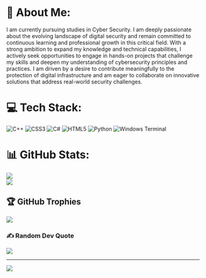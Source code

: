 # 💫 About Me:
I am currently pursuing studies in Cyber Security. I am deeply passionate about the evolving landscape of digital security and remain committed to continuous learning and professional growth in this critical field. With a strong ambition to expand my knowledge and technical capabilities, I actively seek opportunities to engage in hands-on projects that challenge my skills and deepen my understanding of cybersecurity principles and practices. I am driven by a desire to contribute meaningfully to the protection of digital infrastructure and am eager to collaborate on innovative solutions that address real-world security challenges.


# 💻 Tech Stack:
![C++](https://img.shields.io/badge/c++-%2300599C.svg?style=for-the-badge&logo=c%2B%2B&logoColor=white) ![CSS3](https://img.shields.io/badge/css3-%231572B6.svg?style=for-the-badge&logo=css3&logoColor=white) ![C#](https://img.shields.io/badge/c%23-%23239120.svg?style=for-the-badge&logo=csharp&logoColor=white) ![HTML5](https://img.shields.io/badge/html5-%23E34F26.svg?style=for-the-badge&logo=html5&logoColor=white) ![Python](https://img.shields.io/badge/python-3670A0?style=for-the-badge&logo=python&logoColor=ffdd54) ![Windows Terminal](https://img.shields.io/badge/Windows%20Terminal-%234D4D4D.svg?style=for-the-badge&logo=windows-terminal&logoColor=white)

# 📊 GitHub Stats:
![](https://github-readme-stats.vercel.app/api?username=williamdevuk&theme=dark&hide_border=false&include_all_commits=true&count_private=false)<br/>
![](https://nirzak-streak-stats.vercel.app/?user=williamdevuk&theme=dark&hide_border=false)<br/>

## 🏆 GitHub Trophies
![](https://github-profile-trophy.vercel.app/?username=williamdevuk&theme=radical&no-frame=false&no-bg=false&margin-w=4)

### ✍️ Random Dev Quote
![](https://quotes-github-readme.vercel.app/api?type=horizontal&theme=radical)

---
[![](https://visitcount.itsvg.in/api?id=williamdevuk&icon=0&color=0)](https://visitcount.itsvg.in)

<!-- Proudly created with GPRM ( https://gprm.itsvg.in ) -->
